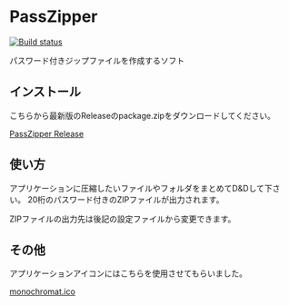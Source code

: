 # PassZipper

[![Build status](https://ci.appveyor.com/api/projects/status/v8mcf37c0rr5xnq7?svg=true)](https://ci.appveyor.com/project/kagerouttepaso/passzipper)

パスワード付きジップファイルを作成するソフト

## インストール

こちらから最新版のReleaseのpackage.zipをダウンロードしてください。

[PassZipper Release](https://github.com/kagerouttepaso/PassZipper/releases "Releaseのページ")

## 使い方

アプリケーションに圧縮したいファイルやフォルダをまとめてD&Dして下さい。
20桁のパスワード付きのZIPファイルが出力されます。

ZIPファイルの出力先は後記の設定ファイルから変更できます。

## その他

アプリケーションアイコンにはこちらを使用させてもらいました。

[monochromat.ico](http://spheresofa.net/blog/?p=524 "紹介ページ")
